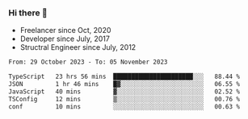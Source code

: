 ### Hi there 👋

- Freelancer since Oct, 2020
- Developer since July, 2017
- Structral Engineer since July, 2012

<!--START_SECTION:waka-->

```txt
From: 29 October 2023 - To: 05 November 2023

TypeScript   23 hrs 56 mins  ██████████████████████░░░   88.44 %
JSON         1 hr 46 mins    █▓░░░░░░░░░░░░░░░░░░░░░░░   06.55 %
JavaScript   40 mins         ▓░░░░░░░░░░░░░░░░░░░░░░░░   02.52 %
TSConfig     12 mins         ▒░░░░░░░░░░░░░░░░░░░░░░░░   00.76 %
conf         10 mins         ░░░░░░░░░░░░░░░░░░░░░░░░░   00.63 %
```

<!--END_SECTION:waka-->
